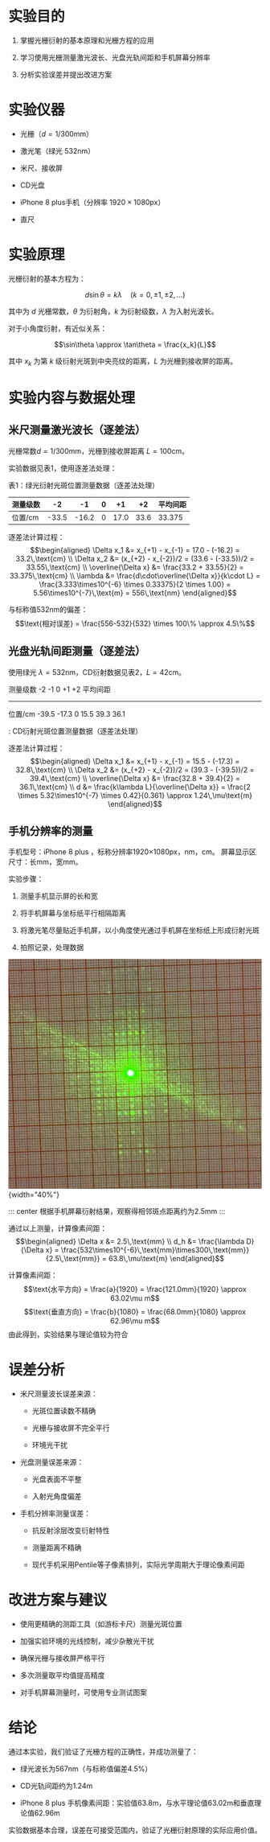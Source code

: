 # 实验目的

1.  掌握光栅衍射的基本原理和光栅方程的应用

2.  学习使用光栅测量激光波长、光盘光轨间距和手机屏幕分辨率

3.  分析实验误差并提出改进方案

# 实验仪器

-   光栅（$d=1/300\text{mm}$）

-   激光笔（绿光 $532\text{nm}$）

-   米尺、接收屏

-   CD光盘

-   iPhone 8 plus手机（分辨率 $1920\times 1080\text{px}$）

-   直尺

# 实验原理

光栅衍射的基本方程为：

$$d\sin\theta = k\lambda \quad (k=0,\pm1,\pm2,...)$$

其中为 $d$ 光栅常数，$\theta$ 为衍射角，$k$ 为衍射级数，$\lambda$ 为入射光波长。

对于小角度衍射，有近似关系：

$$\sin\theta \approx \tan\theta = \frac{x_k}{L}$$

其中 $x_{k}$ 为第 $k$ 级衍射光斑到中央亮纹的距离，$L$ 为光栅到接收屏的距离。

# 实验内容与数据处理

## 米尺测量激光波长（逐差法）

光栅常数$d=1 / 300 \text{mm}$，光栅到接收屏距离 $L=100 \text{cm}$。

实验数据见表1，使用逐差法处理：

表1：绿光衍射光斑位置测量数据（逐差法处理）

| 测量级数  | -2    | -1    | 0   | +1   | +2   | 平均间距   |
| ----- | ----- | ----- | --- | ---- | ---- | ------ |
| 位置/cm | -33.5 | -16.2 | 0   | 17.0 | 33.6 | 33.375 |



逐差法计算过程： $$\begin{aligned}
\Delta x_1 &= x_{+1} - x_{-1} = 17.0 - (-16.2) = 33.2\,\text{cm} \\
\Delta x_2 &= (x_{+2} - x_{-2})/2 = (33.6 - (-33.5))/2 = 33.55\,\text{cm} \\
\overline{\Delta x} &= \frac{33.2 + 33.55}{2} = 33.375\,\text{cm} \\
\lambda &= \frac{d\cdot\overline{\Delta x}}{k\cdot L} = \frac{3.333\times10^{-6} \times 0.33375}{2 \times 1.00} = 5.56\times10^{-7}\,\text{m} = 556\,\text{nm}
\end{aligned}$$

与标称值532nm的偏差：
$$\text{相对误差} = \frac{556-532}{532} \times 100\% \approx 4.5\%$$

## 光盘光轨间距测量（逐差法）

使用绿光 $\lambda = 532 \text{nm}$，CD衍射数据见表2，$L=42\text{cm}$。

   测量级数    -2      -1     0    +1     +2    平均间距
  ---------- ------- ------- --- ------ ------ ----------
   位置/cm    -39.5   -17.3   0   15.5   39.3     36.1

  : CD衍射光斑位置测量数据（逐差法处理）

逐差法计算过程： $$\begin{aligned}
\Delta x_1 &= x_{+1} - x_{-1} = 15.5 - (-17.3) = 32.8\,\text{cm} \\
\Delta x_2 &= (x_{+2} - x_{-2})/2 = (39.3 - (-39.5))/2 = 39.4\,\text{cm} \\
\overline{\Delta x} &= \frac{32.8 + 39.4}{2} = 36.1\,\text{cm} \\
d &= \frac{k\lambda L}{\overline{\Delta x}} = \frac{2 \times 5.32\times10^{-7} \times 0.42}{0.361} \approx 1.24\,\mu\text{m}
\end{aligned}$$

## 手机分辨率的测量

手机型号：iPhone 8 plus ，标称分辨率1920×1080px，nm，cm。
屏幕显示区尺寸：长mm，宽mm。

实验步骤：

1.  测量手机显示屏的长和宽

2.  将手机屏幕与坐标纸平行相隔距离

3.  将激光笔尽量贴近手机屏，以小角度使光通过手机屏在坐标纸上形成衍射光斑

4.  拍照记录，处理数据

![手机屏幕衍射光斑示意图](手机分辨率.jpg){width="40%"}

::: center
根据手机屏幕衍射结果，观察得相邻斑点距离约为2.5mm
:::

通过以上测量，计算像素间距： $$\begin{aligned}
    \Delta x &= 2.5\,\text{mm} \\
    d_h &= \frac{\lambda D}{\Delta x} = \frac{532\times10^{-6}\,\text{mm}\times300\,\text{mm}}{2.5\,\text{mm}} = 63.8\,\mu\text{m}
\end{aligned}$$

计算像素间距：
$$\text{水平方向} = \frac{a}{1920} = \frac{121.0mm}{1920} \approx 63.02\mu m$$
$$\text{垂直方向} = \frac{b}{1080} = \frac{68.0mm}{1080} \approx 62.96\mu m$$
由此得到，实验结果与理论值较为符合

# 误差分析

-   米尺测量波长误差来源：

    -   光斑位置读数不精确

    -   光栅与接收屏不完全平行

    -   环境光干扰

-   光盘测量误差来源：

    -   光盘表面不平整

    -   入射光角度偏差

-   手机分辨率测量误差：

    -   抗反射涂层改变衍射特性

    -   测量距离不精确

    -   现代手机采用Pentile等子像素排列，实际光学周期大于理论像素间距

# 改进方案与建议

-   使用更精确的测距工具（如游标卡尺）测量光斑位置

-   加强实验环境的光线控制，减少杂散光干扰

-   确保光栅与接收屏严格平行

-   多次测量取平均值提高精度

-   对手机屏幕测量时，可使用专业测试图案

# 结论

通过本实验，我们验证了光栅方程的正确性，并成功测量了：

-   绿光波长为567nm（与标称值偏差4.5%）

-   CD光轨间距约为1.24m

-   iPhone 8 plus
    手机像素间距：实验值63.8m，与水平理论值63.02m和垂直理论值62.96m

实验数据基本合理，误差在可接受范围内，验证了光栅衍射原理的实际应用价值。
